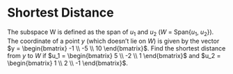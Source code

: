 # Shortest Distance

The subspace W is defined as the span of $u_1$ and $u_2$ ($W$ = Span{$u_1$, $u_2$}).
The coordinate of a point $y$ (which doesn’t lie on $W$) is given by the vector $y = \begin{bmatrix} -1 \\ -5 \\ 10 \end{bmatrix}$. Find the shortest distance from $y$ to  $W$ if $u_1 = \begin{bmatrix} 5 \\ -2 \\ 1 \end{bmatrix}$ and $u_2 = \begin{bmatrix} 1 \\ 2 \\ -1 \end{bmatrix}$.
